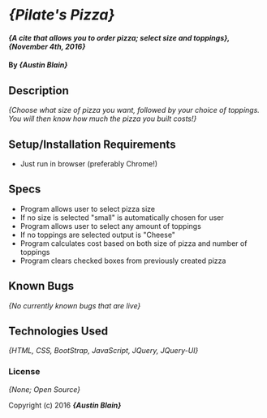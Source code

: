 # _{Pilate's Pizza}_

#### _{A cite that allows you to order pizza; select size and toppings}, {November 4th, 2016}_

#### By _**{Austin Blain}**_

## Description

_{Choose what size of pizza you want, followed by your choice of toppings. You will then know how much the pizza you built costs!}_

## Setup/Installation Requirements

* Just run in browser (preferably Chrome!)

## Specs

* Program allows user to select pizza size
* If no size is selected "small" is automatically chosen for user
* Program allows user to select any amount of toppings
* If no toppings are selected output is "Cheese"
* Program calculates cost based on both size of pizza and number of toppings
* Program clears checked boxes from previously created pizza

## Known Bugs

_{No currently known bugs that are live}_


## Technologies Used

_{HTML, CSS, BootStrap, JavaScript, JQuery, JQuery-UI}_

### License

*{None; Open Source}*

Copyright (c) 2016 **_{Austin Blain}_**
